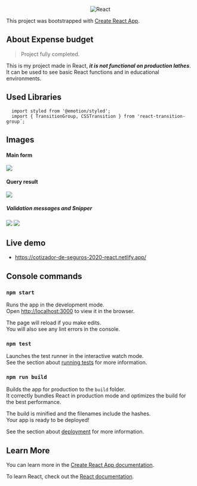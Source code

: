 <p align="center">
<img src="https://i.ibb.co/pPYfKM0/React.png" alt="React" border="0">
<p>

This project was bootstrapped with [Create React App](https://github.com/facebook/create-react-app).



## About Expense budget

>Project fully completed.

This is my project made in React, ***it is not functional on production lathes***. It can be used to see basic React functions and in educational environments.

## Used Libraries
```plain
  import styled from '@emotion/styled';
  import { TransitionGroup, CSSTransition } from 'react-transition-group´;
```


## Images

#### Main form

<img src=https://i.ibb.co/ZNwjpX3/frontal-1.png>



#### Query result

<img src=https://i.ibb.co/GC6wTbN/resultado.png>

##### Validation messages and Snipper

<img src=https://i.ibb.co/ZzX0mDf/validacion.png>
<img src=https://i.ibb.co/2sNNfWX/Snipper.png>






## Live demo

* https://cotizador-de-seguros-2020-react.netlify.app/




## Console commands


### `npm start`

Runs the app in the development mode.<br />
Open [http://localhost:3000](http://localhost:3000) to view it in the browser.

The page will reload if you make edits.<br />
You will also see any lint errors in the console.

### `npm test`

Launches the test runner in the interactive watch mode.<br />
See the section about [running tests](https://facebook.github.io/create-react-app/docs/running-tests) for more information.

### `npm run build`

Builds the app for production to the `build` folder.<br />
It correctly bundles React in production mode and optimizes the build for the best performance.

The build is minified and the filenames include the hashes.<br />
Your app is ready to be deployed!

See the section about [deployment](https://facebook.github.io/create-react-app/docs/deployment) for more information.


## Learn More

You can learn more in the [Create React App documentation](https://facebook.github.io/create-react-app/docs/getting-started).

To learn React, check out the [React documentation](https://reactjs.org/).
